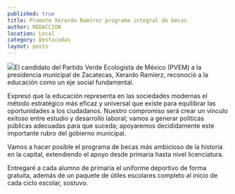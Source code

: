 ```yaml
---
published: true
title: Promete Xerardo Ramírez programa integral de becas
author: REDACCION
location: Local
category: Destacadas
layout: posts
---
```


![](http://i.imgur.com/O7NcimVm.jpg)El candidato del Partido Verde Ecologista de México (PVEM) a la presidencia municipal de Zacatecas, Xerardo Ramíerz, reconoció a la educación como un eje social fundamental.

Expresó que la educación representa en las sociedades modernas el método estratégico más eficaz y universal que existe para equilibrar las oportunidades a los ciudadanos. 
Nuestro compromiso será crear un vínculo exitoso entre estudio y desarrollo laboral; vamos a generar políticas públicas adecuadas para que suceda; apoyaremos decididamente este importante rubro del gobierno municipal.

Vamos a hacer posible el programa de becas más ambicioso de la historia en la capital, extendiendo el apoyo desde primaria hasta nivel licenciatura.

Entregaré a cada alumno de primaria el uniforme deportivo de forma gratuita, además de un paquete de útiles escolares completo al inicio de cada ciclo escolar, sostuvo.
